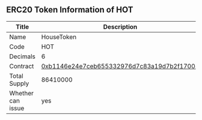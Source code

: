 ## ERC20 Token Information of HOT

 Title | Description
 --- | --- 
 Name | HouseToken
 Code | HOT
 Decimals | 6
 Contract | [0xb1146e24e7ceb655332976d7c83a19d7b2f17008](https://etherscan.io/address/0xb1146e24e7ceb655332976d7c83a19d7b2f17008)
 Total Supply | 86410000
 Whether can issue | yes